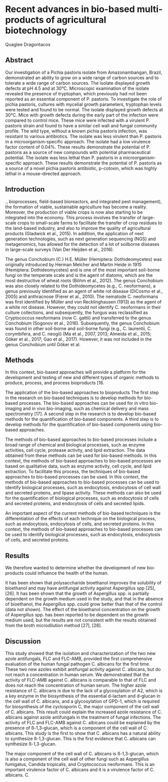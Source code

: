 # Recent advances in bio-based multi-products of agricultural biotechnology
Quaglee Dragontacos


## Abstract
Our investigation of a Pichia pastoris isolate from Amazonambangan, Brazil, demonstrated an ability to grow on a wide range of carbon sources and to tolerate a wide range of carbon sources. The isolate displayed growth defects at pH 4.5 and at 30°C. Microscopic examination of the isolate revealed the presence of tryptophan, which previously had not been reported as an essential component of P. pastoris. To investigate the role of pichia pastoris, cultures with mycelial growth parameters, tryptophan levels were tested and found to be normal. The isolate displayed growth defects at 30°C. Mice with growth defects during the early part of the infection were compared to control mice. These mice were infected with a virulent P. pastoris strain and found to have a similar cell wall and fungal community profile. The wild type, without a known pichia pastoris infection, was resistant to various antibiotics. The isolate was less virulent than P. pastoris in a microorganism-specific approach. The isolate had a low virulence factor content of 0.04%. These results demonstrate the potential of P. pastoris as a source of new compounds with potential pharmaceutical potential. The isolate was less lethal than P. pastoris in a microorganism-specific approach. These results demonstrate the potential of P. pastoris as a source of a novel pichia pastoris antibiotic, p-cotoxin, which was highly lethal in a mouse-directed approach.


## Introduction
., bioprocesses, field-based bioreactors, and integrated pest management), the formation of viable, sustainable agriculture has become a reality. Moreover, the production of viable crops is now also starting to be integrated into the economy. This process involves the transfer of large-scale crops to small-scale farms to facilitate the transfer of crop residues to the land-based industry, and also to improve the quality of agricultural products (Gladwick et al., 2015). In addition, the application of next generation technologies, such as next generation sequencing (NGS) and metagenomics, has allowed for the detection of a lot of soilborne diseases in large-scale surveys (Van Der Heijden et al., 2016).

The genus Conchobium (C.) H.E. Müller (Hemiptera: Dothideomycetes) was originally introduced by Herman Melcher and Martin Heide in 1915 (Hemiptera: Dothideomycetes) and is one of the most important soil-borne fungi on the temperate scale and is the agent of diatoms, which are the most destructive of wheat roots (Böhm et al., 2012). The genus Conchobium was also closely related to the Dothideomycetes (e.g., C. neoformans), a genus previously identified as an agent of white rot disease (DiCosmo et al., 2005) and anthracnose (Fierer et al., 2010). The nematode C. neoformans was first identified by Müller and von Recklinghausen (1913) as the agent of a white rot disease. However, they could not identify C. neoformans in their culture collections, and subsequently, the fungus was reclassified as Cryptococcus neoformans (now C. gattii) and transferred to the genus Conchobium (Sogonov et al., 2016). Subsequently, the genus Conchobium was found in other soil-borne and soil-borne fungi (e.g., C. laurentii, C. corymbifera, and C. neogii) (Ma et al., 2007, 2013; Almeida et al., 2015; Göker et al., 2017; Gao et al., 2017). However, it was not included in the genus Conchobium until Göker et al.


## Methods
In this context, bio-based approaches will provide a platform for the development and testing of new and different types of organic methods to produce, process, and process bioproducts [16.

The application of the bio-based approaches to bioproducts
The first step in the research on bio-based techniques is to develop methods for bio-based processes. The bio-based approaches can be used for in vitro bio-imaging and in vivo bio-imaging, such as chemical delivery and mass spectrometry [17]. A second step in the research is to develop bio-based methods for the quantification of bio-based components. A third step is to develop methods for the quantification of bio-based components using bio-based approaches.

The methods of bio-based approaches to bio-based processes include a broad range of chemical and biological processes, such as enzyme activities, cell cycle, protease activity, and lipid extraction. The data obtained from these methods can be used for bio-based methods. In this context, the methods of bio-based approaches to bio-based processes are based on qualitative data, such as enzyme activity, cell cycle, and lipid extraction. To facilitate this process, the techniques of bio-based approaches to bio-based processes can be used. In this context, the methods of bio-based approaches to bio-based processes can be used to identify biological processes, such as endocytosis, endocytosis of cell wall and secreted proteins, and lipase activity. These methods can also be used for the quantification of biological processes, such as endocytosis of cells and secreted proteins, and endocytosis of cells and secreted lipids.

An important aspect of the current methods of bio-based techniques is the differentiation of the effects of each technique on the biological process, such as endocytosis, endocytosis of cells, and secreted proteins. In this context, the methods of bio-based approaches to bio-based processes can be used to identify biological processes, such as endocytosis, endocytosis of cells, and secreted proteins.


## Results
We therefore wanted to determine whether the development of new bio-products could influence the health of the human.

It has been shown that polysaccharide bioethanol improves the solubility of bioethanol and may have antifungal activity against Aspergillus spp [25], [26]. It has been shown that the growth of Aspergillus spp. is partially dependent on the growth medium used in the study, and that in the absence of bioethanol, the Aspergillus spp. could grow better than that of the control (data not shown). The effect of the bioethanol concentration on the growth of Aspergillus spp. has been reported to be dependent on the growth medium used, but the results are not consistent with the results obtained from the broth microdilution method [27], [28].


## Discussion
This study showed that the isolation and characterization of the two new azole antifungals, FLC and FLC-AMB, provided the first comprehensive evaluation of the human fungal pathogen C. albicans for the first time. These two new azoles exhibit antifungal activity against C. albicans, but do not reach a concentration in human serum. We demonstrated that the activity of FLC-AMB against C. albicans is comparable to that of FLC and does not reach the concentration of human serum. The higher azole resistance of C. albicans is due to the lack of a glycosylation of A2, which is a key enzyme in the biosynthesis of the essential d-lactam and d-glucan in the cell wall of C. albicans, and a glycosylation of GPD-1, which is required for biosynthesis of the cyclosporin C, the major component of the cell wall of C. albicans. This result could explain the increased azole resistance of C. albicans against azole antifungals in the treatment of fungal infections. The activity of FLC and FLC-AMB against C. albicans could be explained by the presence of ß-1,3-glucan, which is a component of the cell wall of C. albicans. This study is the first to show that C. albicans has a natural ability to synthesize ß-1,3-glucan. This is the first evidence that C. albicans can synthesize ß-1,3-glucan.

The major component of the cell wall of C. albicans is ß-1,3-glucan, which is also a component of the cell wall of other fungi such as Aspergillus fumigatus, Candida tropicalis, and Cryptococcus neoformans. This is an important virulence factor of C. albicans and it is a virulence factor of C. albicans. C.
